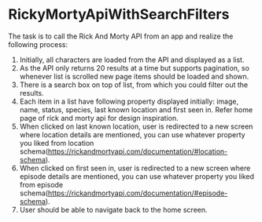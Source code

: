 # RickyMortyApiWithSearchFilters

The task  is to call the Rick And Morty API from an app and realize the following process:
1. Initially, all characters are  loaded from the API and displayed as a list.
2. As the API only returns 20 results at a time but supports pagination, so whenever list is scrolled new page items should be loaded and shown.
3. There is a  search box on top of list, from which you could filter out the results.
4. Each item in a list have following property displayed initially: image, name, status, species, last known location and first seen in. Refer home page of rick and morty api for design inspiration.
5. When clicked on last known location, user is redirected to a new screen where location details are mentioned, you can use whatever property you liked from location schema(https://rickandmortyapi.com/documentation/#location-schema).
6. When clicked on first seen in, user is redirected to a new screen where episode details are mentioned, you can use whatever property you liked from episode schema(https://rickandmortyapi.com/documentation/#episode-schema).
7. User should be able to navigate back to the home screen.

